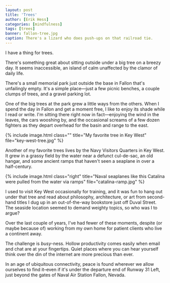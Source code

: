 ```yaml
---
layout: post
title: 'Trees'
author: [Erik Hess]
categories: [mindfulness]
tags: [trees]
banner: fallon-tree.jpg
caption: There's a lizard who does push-ups on that railroad tie.
---
```


I have a thing for trees.

There's something great about sitting outside under a big tree on a breezy day. It seems inaccessible, an island of calm unaffected by the clamor of daily life.

There's a small memorial park just outside the base in Fallon that's unfailingly empty. It's a simple place&mdash;just a few picnic benches, a couple clumps of trees, and a gravel parking lot.

One of the big trees at the park grew a little ways from the others. When I spend the day in Fallon and get a moment free, I like to enjoy its shade while I read or write. I'm sitting there right now in fact&mdash;enjoying the  wind in the leaves, the cars wooshing by, and the occasional screams of a few dozen fighters as they depart overhead for the basin and range to the east.

{% include image.html class="" title="My favorite tree in Key West" file="key-west-tree.jpg" %}

Another of my favorite trees lives by the Navy Visitors Quarters in Key West. It grew in a grassy field by the water near a defunct  cul-de-sac, an old hangar, and some ancient ramps that haven't seen a seaplane in over a half-century.

{% include image.html class="right" title="Naval seaplanes like this Catalina were pulled from the water via ramps" file="catalina-ramp.jpg" %}

I used to visit Key West occasionally for training, and it was fun to hang out under that tree and read about philosophy, architecture, or art from second-hand titles I dug up in an out-of-the-way bookstore just off Duval Street. The seaside location seemed to demand weighty topics, so who was I to argue?

Over the last couple of years, I've had fewer of these moments, despite (or maybe because of) working from my own home for patient clients who live a continent away.

The challenge is *busy*-ness. Hollow productivity comes easily when email and chat are at your fingertips. Quiet places where you can hear yourself think over the din of the internet are more precious than ever.  

In an age of ubiquitous connectivity, peace is found wherever we allow ourselves to find it&ndash;even if it's under the departure end of Runway 31&nbsp;Left, just beyond the gates of Naval Air Station Fallon, Nevada.
